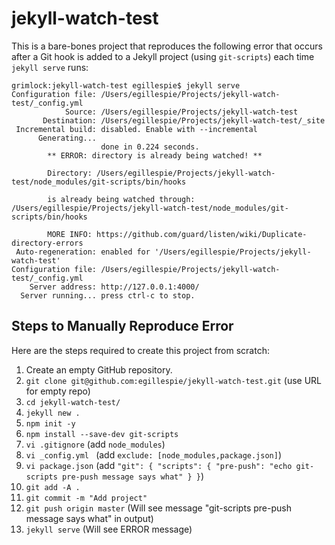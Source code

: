 # jekyll-watch-test

This is a bare-bones project that reproduces the following error that occurs after a Git hook is added to a Jekyll project (using `git-scripts`) each time `jekyll serve` runs:

```
grimlock:jekyll-watch-test egillespie$ jekyll serve
Configuration file: /Users/egillespie/Projects/jekyll-watch-test/_config.yml
            Source: /Users/egillespie/Projects/jekyll-watch-test
       Destination: /Users/egillespie/Projects/jekyll-watch-test/_site
 Incremental build: disabled. Enable with --incremental
      Generating... 
                    done in 0.224 seconds.
        ** ERROR: directory is already being watched! **

        Directory: /Users/egillespie/Projects/jekyll-watch-test/node_modules/git-scripts/bin/hooks

        is already being watched through: /Users/egillespie/Projects/jekyll-watch-test/node_modules/git-scripts/bin/hooks

        MORE INFO: https://github.com/guard/listen/wiki/Duplicate-directory-errors
 Auto-regeneration: enabled for '/Users/egillespie/Projects/jekyll-watch-test'
Configuration file: /Users/egillespie/Projects/jekyll-watch-test/_config.yml
    Server address: http://127.0.0.1:4000/
  Server running... press ctrl-c to stop.
```

## Steps to Manually Reproduce Error

Here are the steps required to create this project from scratch:

1. Create an empty GitHub repository.
2. `git clone git@github.com:egillespie/jekyll-watch-test.git` (use URL for empty repo)
3. `cd jekyll-watch-test/`
4. `jekyll new .`
5. `npm init -y`
6. `npm install --save-dev git-scripts`
7. `vi .gitignore` (add `node_modules`) 
8. `vi _config.yml ` (add `exclude: [node_modules,package.json]`)
9. `vi package.json` (add `"git": { "scripts": { "pre-push": "echo git-scripts pre-push message says what" } }`)
10. `git add -A .`
11. `git commit -m "Add project"`
12. `git push origin master` (Will see message "git-scripts pre-push message says what" in output)
13. `jekyll serve` (Will see ERROR message)
